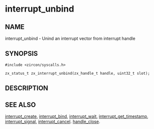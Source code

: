 # interrupt_unbind

## NAME

interrupt_unbind - Unind an interrupt vector from interrupt handle

## SYNOPSIS

```
#include <zircon/syscalls.h>

zx_status_t zx_interrupt_unbind(zx_handle_t handle, uint32_t slot);

```

## DESCRIPTION




## SEE ALSO

[interrupt_create](interrupt_create.md),
[interrupt_bind](interrupt_bind.md),
[interrupt_wait](interrupt_wait.md),
[interrupt_get_timestamp](interrupt_get_timestamp.md),
[interrupt_signal](interrupt_signal.md),
[interrupt_cancel](interrupt_cancel.md).
[handle_close](handle_close.md).
